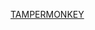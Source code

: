 [TAMPERMONKEY](https://chrome.google.com/webstore/detail/tampermonkey/dhdgffkkebhmkfjojejmpbldmpobfkfo?hl=pl)
